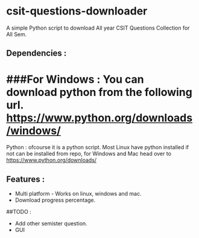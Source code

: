 # csit-questions-downloader
A simple Python script to download All year CSIT Questions Collection for All Sem.

## Dependencies :

###For Windows :
You can download python from the following url.
https://www.python.org/downloads/windows/
=======
Python : ofcourse it is a python script. 
  Most Linux have python installed if not can be installed from repo, for Windows and Mac head over to https://www.python.org/downloads/ 
  

## Features : 
* Multi platform - Works on linux, windows and mac.
* Download progress percentage.

##TODO :
* Add other semister question.
* GUI
